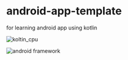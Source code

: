 # android-app-template
for learning android app using kotlin

![koltin_cpu](https://github.com/weitsunglin/android-app-template/blob/main/koltin%20to%20cpu.jpg)

![android framework](https://github.com/weitsunglin/android-app-template/blob/main/android-stack_2x.png)
